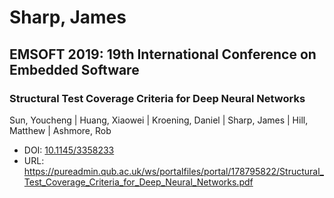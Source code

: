 # Sharp, James

## EMSOFT 2019: 19th International Conference on Embedded Software

### Structural Test Coverage Criteria for Deep Neural Networks
Sun, Youcheng | Huang, Xiaowei | Kroening, Daniel | Sharp, James | Hill, Matthew | Ashmore, Rob
* DOI: [10.1145/3358233](https://doi.org/10.1145/3358233)
* URL: <https://pureadmin.qub.ac.uk/ws/portalfiles/portal/178795822/Structural_Test_Coverage_Criteria_for_Deep_Neural_Networks.pdf>

